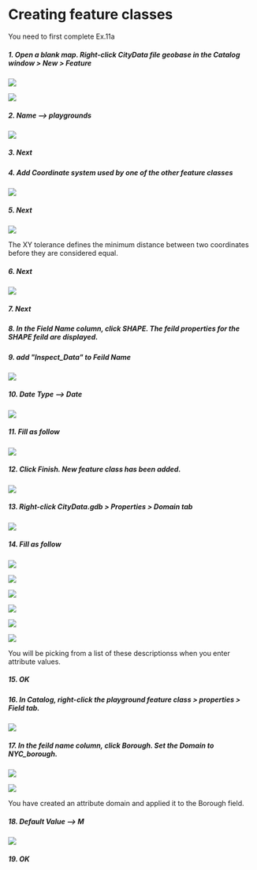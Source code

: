 # Creating feature classes

You need to first complete Ex.11a   

##### 1. Open a blank map. Right-click CityData file geobase in the Catalog window > New > Feature

![](./img/ArcGis-11b-01.png)

![](./img/ArcGis-11b-02.png)

##### 2. Name --> playgrounds

![](./img/ArcGis-11b-03.png)

##### 3. Next

##### 4. Add Coordinate system used by one of the other feature classes

![](./img/ArcGis-11b-04.png)

##### 5. Next

![](./img/ArcGis-11b-05.png)

The XY tolerance defines the minimum distance between two coordinates before they are considered equal.

##### 6. Next

![](./img/ArcGis-11b-06.png)

##### 7. Next

##### 8. In the Field Name column, click SHAPE. The feild properties for the SHAPE feild are displayed.

##### 9. add "Inspect_Data" to Feild Name

![](./img/ArcGis-11b-07.png)

##### 10. Date Type --> Date

![](./img/ArcGis-11b-08.png)

##### 11. Fill as follow

![](./img/ArcGis-11b-09.png)

##### 12. Click Finish. New feature class has been added.

![](./img/ArcGis-11b-10.png)

##### 13. Right-click CityData.gdb > Properties > Domain tab

![](./img/ArcGis-11b-11.png)

##### 14. Fill as follow

![](./img/ArcGis-11b-12.png)

![](./img/ArcGis-11b-13.png)

![](./img/ArcGis-11b-14.png)

![](./img/ArcGis-11b-15.png)

![](./img/ArcGis-11b-16.png)

![](./img/ArcGis-11b-17.png)

You will be picking from a list of these descriptionss when you enter attribute values.

##### 15. OK

##### 16. In Catalog, right-click the playground feature class > properties > Field tab.

![](./img/ArcGis-11b-18.png)

##### 17. In the feild name column, click Borough. Set the Domain to NYC_borough.

![](./img/ArcGis-11b-19.png)

![](./img/ArcGis-11b-20.png)

You have created an attribute domain and applied it to the Borough field.

##### 18. Default Value --> M

![](./img/ArcGis-11b-21.png)

##### 19. OK


